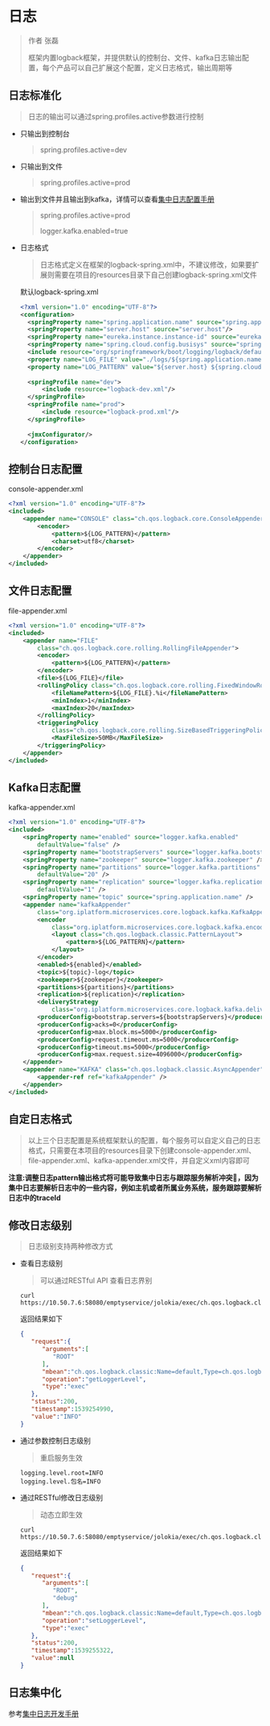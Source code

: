 # 日志

> 作者 张磊
>
> 框架内置logback框架，并提供默认的控制台、文件、kafka日志输出配置，每个产品可以自己扩展这个配置，定义日志格式，输出周期等

## 日志标准化

> 日志的输出可以通过spring.profiles.active参数进行控制

* 只输出到控制台 

  > spring.profiles.active=dev

* 只输出到文件 

  > spring.profiles.active=prod

* 输出到文件并且输出到kafka，详情可以查看[集中日志配置手册](developer/logger/README.md)

  > spring.profiles.active=prod
  >
  > logger.kafka.enabled=true

* 日志格式

  > 日志格式定义在框架的logback-spring.xml中，不建议修改，如果要扩展则需要在项目的resources目录下自己创建logback-spring.xml文件

  默认logback-spring.xml

  ```xml
  <?xml version="1.0" encoding="UTF-8"?>
  <configuration>
  	<springProperty name="spring.application.name" source="spring.application.name"/>
  	<springProperty name="server.host" source="server.host"/>
  	<springProperty name="eureka.instance.instance-id" source="eureka.instance.instance-id"/>
  	<springProperty name="spring.cloud.config.busisys" source="spring.cloud.config.busisys"/>
  	<include resource="org/springframework/boot/logging/logback/defaults.xml" />	
  	<property name="LOG_FILE" value="./logs/${spring.application.name}.log"/>	
  	<property name="LOG_PATTERN" value="${server.host} ${spring.cloud.config.busisys} ${spring.application.name} ${eureka.instance.instance-id} %d{yyyy-MM-dd HH:mm:ss.SSS}${LOG_LEVEL_PATTERN:-%5p} ${PID:- } [%t] %logger{39}.%M : %m%n${LOG_EXCEPTION_CONVERSION_WORD:-%wEx}"/>
  	
  	<springProfile name="dev">
  		<include resource="logback-dev.xml"/>
  	</springProfile>
  	<springProfile name="prod">
  		<include resource="logback-prod.xml"/>
  	</springProfile>	
  	
  	<jmxConfigurator/>
  </configuration>
  ```

## 控制台日志配置

console-appender.xml

```xml
<?xml version="1.0" encoding="UTF-8"?>
<included>
    <appender name="CONSOLE" class="ch.qos.logback.core.ConsoleAppender">
        <encoder>
            <pattern>${LOG_PATTERN}</pattern>
            <charset>utf8</charset>
        </encoder>
    </appender>
</included>
```

## 文件日志配置

file-appender.xml

```xml
<?xml version="1.0" encoding="UTF-8"?>
<included>
	<appender name="FILE"
		class="ch.qos.logback.core.rolling.RollingFileAppender">
		<encoder>
			<pattern>${LOG_PATTERN}</pattern>
		</encoder>
		<file>${LOG_FILE}</file>
		<rollingPolicy class="ch.qos.logback.core.rolling.FixedWindowRollingPolicy">
			<fileNamePattern>${LOG_FILE}.%i</fileNamePattern>
			<minIndex>1</minIndex>
			<maxIndex>20</maxIndex>
		</rollingPolicy>
		<triggeringPolicy
			class="ch.qos.logback.core.rolling.SizeBasedTriggeringPolicy">
			<MaxFileSize>50MB</MaxFileSize>
		</triggeringPolicy>
	</appender>
</included>
```

## Kafka日志配置

kafka-appender.xml

```xml
<?xml version="1.0" encoding="UTF-8"?>
<included>
	<springProperty name="enabled" source="logger.kafka.enabled"
		defaultValue="false" />
	<springProperty name="bootstrapServers" source="logger.kafka.bootstrapServers" />
	<springProperty name="zookeeper" source="logger.kafka.zookeeper" />
	<springProperty name="partitions" source="logger.kafka.partitions"
		defaultValue="20" />
	<springProperty name="replication" source="logger.kafka.replication"
		defaultValue="1" />
	<springProperty name="topic" source="spring.application.name" />
	<appender name="kafkaAppender"
		class="org.iplatform.microservices.core.logback.kafka.KafkaAppender">
		<encoder
			class="org.iplatform.microservices.core.logback.kafka.encoding.LayoutKafkaMessageEncoder">
			<layout class="ch.qos.logback.classic.PatternLayout">
				<pattern>${LOG_PATTERN}</pattern>
			</layout>
		</encoder>
		<enabled>${enabled}</enabled>
		<topic>${topic}-log</topic>
		<zookeeper>${zookeeper}</zookeeper>
		<partitions>${partitions}</partitions>
		<replication>${replication}</replication>
		<deliveryStrategy
			class="org.iplatform.microservices.core.logback.kafka.delivery.AsynchronousDeliveryStrategy" />
		<producerConfig>bootstrap.servers=${bootstrapServers}</producerConfig>
		<producerConfig>acks=0</producerConfig>
		<producerConfig>max.block.ms=5000</producerConfig>
		<producerConfig>request.timeout.ms=5000</producerConfig>
		<producerConfig>timeout.ms=5000</producerConfig>
		<producerConfig>max.request.size=4096000</producerConfig>
	</appender>
	<appender name="KAFKA" class="ch.qos.logback.classic.AsyncAppender">
		<appender-ref ref="kafkaAppender" />
	</appender>
</included>

```

## 自定日志格式

> 以上三个日志配置是系统框架默认的配置，每个服务可以自定义自己的日志格式，只需要在本项目的resources目录下创建console-appender.xml、file-appender.xml、kafka-appender.xml文件，并自定义xml内容即可

**注意:调整日志pattern输出格式将可能导致集中日志与跟踪服务解析冲突😬，因为集中日志要解析日志中的一些内容，例如主机或者所属业务系统，服务跟踪要解析日志中的traceId**

## 修改日志级别

> 日志级别支持两种修改方式

* 查看日志级别

  > 可以通过RESTful API 查看日志界别

  ```shell
  curl https://10.50.7.6:58080/emptyservice/jolokia/exec/ch.qos.logback.classic:Name=default,Type=ch.qos.logback.classic.jmx.JMXConfigurator/getLoggerLevel/ROOT
  ```

  返回结果如下

  ```json
  {  
     "request":{  
        "arguments":[  
           "ROOT"
        ],
        "mbean":"ch.qos.logback.classic:Name=default,Type=ch.qos.logback.classic.jmx.JMXConfigurator",
        "operation":"getLoggerLevel",
        "type":"exec"
     },
     "status":200,
     "timestamp":1539254990,
     "value":"INFO"
  }
  ```

* 通过参数控制日志级别

  > 重启服务生效

  ```properties
  logging.level.root=INFO
  logging.level.包名=INFO
  ```

* 通过RESTful修改日志级别

  > 动态立即生效

  ```shell
  curl https://10.50.7.6:58080/emptyservice/jolokia/exec/ch.qos.logback.classic:Name=default,Type=ch.qos.logback.classic.jmx.JMXConfigurator/setLoggerLevel/ROOT/debug
  ```

  返回结果如下

  ```json
  {  
     "request":{  
        "arguments":[  
           "ROOT",
           "debug"
        ],
        "mbean":"ch.qos.logback.classic:Name=default,Type=ch.qos.logback.classic.jmx.JMXConfigurator",
        "operation":"setLoggerLevel",
        "type":"exec"
     },
     "status":200,
     "timestamp":1539255322,
     "value":null
  }
  ```

## 日志集中化

参考[集中日志开发手册](developer/logger/README.md)

